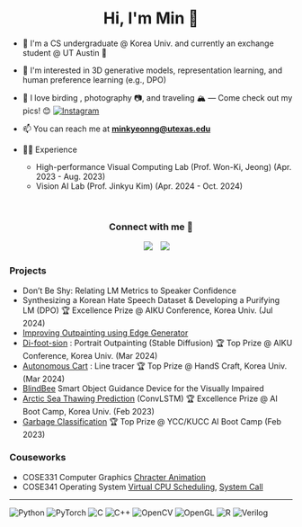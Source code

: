 <h1 align="center">Hi, I'm Min 🤠</h1>


- 🌱 I'm a CS undergraduate @ Korea Univ. and currently an exchange student @ UT Austin 🤘
    
- 🔭 I'm interested in 3D generative models, representation learning, and human preference learning (e.g., DPO)

- 🦜 I love birding , photography 📷, and traveling 🏔️ — Come check out my pics! 😊
  [![Instagram](https://img.shields.io/badge/Instagram-%23E4405F.svg?&style=for-the-badge&logo=instagram&logoColor=white)](https://www.instagram.com/ming_the_moment/)  


- 📫 You can reach me at **minkyeonng@utexas.edu**


- 👩‍💻 Experience
    - High-performance Visual Computing Lab (Prof. Won-Ki, Jeong) (Apr. 2023 - Aug. 2023)
    - Vision AI Lab (Prof. Jinkyu Kim) (Apr. 2024 - Oct. 2024)

<br/>
<h3 align="center" >Connect with me 🤝 </h3>

<p align="center">

 <div align="center"  class="icons-social" style="margin-left: 10px;">
        <a style="margin-left: 10px;"  target="_blank" href="https://www.linkedin.com/in/mkjeon-245a3a276/">
			<img src="https://img.icons8.com/doodle/40/000000/linkedin--v2.png"></a>
        <a style="margin-left: 10px;" target="_blank" href="https://github.com/mingming2000">
		<img src="https://img.icons8.com/doodle/40/000000/github--v1.png"></a>
      </div>

</p>

### Projects
- Don’t Be Shy: Relating LM Metrics to Speaker Confidence  
- Synthesizing a Korean Hate Speech Dataset & Developing a Purifying LM (DPO) 🏆 Excellence Prize @ AIKU Conference, Korea Univ. (Jul 2024)
- [Improving Outpainting using Edge Generator](https://github.com/mingming2000/edge_generation)  
- [Di-foot-sion](https://github.com/mingming2000/difootsion) : Portrait Outpainting (Stable Diffusion) 🏆 Top Prize @ AIKU Conference, Korea Univ. (Mar 2024)  
- [Autonomous Cart](https://github.com/mingming2000/autobuycar) : Line tracer 🏆 Top Prize @ HandS Craft, Korea Univ. (Mar 2024)
- [BlindBee](https://github.com/mingming2000/daAIson) Smart Object Guidance Device for the Visually Impaired 
- [Arctic Sea Thawing Prediction](https://github.com/mingming2000/PolarBear) (ConvLSTM) 🏆 Excellence Prize @ AI Boot Camp, Korea Univ. (Feb 2023)  
- [Garbage Classification](https://github.com/mingming2000/GarbageClassification) 🏆 Top Prize @ YCC/KUCC AI Boot Camp (Feb 2023)

### Couseworks
- COSE331 Computer Graphics [Chracter Animation](https://github.com/mingming2000/COSE331) 
- COSE341 Operating System [Virtual CPU Scheduling](https://github.com/mingming2000/OS_virtual_CPU_Scheduling), [System Call](https://github.com/mingming2000/OS_SystemCall)

---
![Python](https://img.shields.io/badge/python-3670A0?style=for-the-badge&logo=python&logoColor=ffdd54)
![PyTorch](https://img.shields.io/badge/PyTorch-%23EE4C2C.svg?style=for-the-badge&logo=PyTorch&logoColor=white)
![C](https://img.shields.io/badge/c-%2300599C.svg?style=for-the-badge&logo=c&logoColor=white)
![C++](https://img.shields.io/badge/c++-%2300599C.svg?style=for-the-badge&logo=c%2B%2B&logoColor=white)
![OpenCV](https://img.shields.io/badge/opencv-%23white.svg?style=for-the-badge&logo=opencv&logoColor=white)
![OpenGL](https://img.shields.io/badge/OpenGL-%23FFFFFF.svg?style=for-the-badge&logo=opengl)
![R](https://img.shields.io/badge/r-%23276DC3.svg?style=for-the-badge&logo=r&logoColor=white)
![Verilog](https://img.shields.io/badge/Verilog-CC0000?style=for-the-badge&logo=verilog&logoColor=white)




